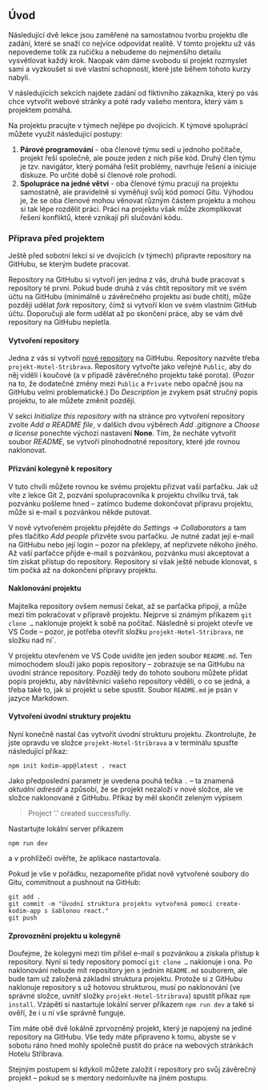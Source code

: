 ## Úvod

Následující dvě lekce jsou zaměřené na samostatnou tvorbu projektu dle zadání, které se snaží co nejvíce odpovídat realitě. V tomto projektu už vás nepovedeme tolik za ručičku a nebudeme do nejmenšího detailu vysvětlovat každý krok. Naopak vám dáme svobodu si projekt rozmyslet sami a vyzkoušet si své vlastní schopnosti, které jste během tohoto kurzy nabyli.

V následujících sekcích najdete zadání od fiktivního zákazníka, který po vás chce vytvořit webové stránky a poté rady vašeho mentora, který vám s projektem pomáhá.

Na projektu pracujte v týmech nejlépe po dvojicích. K týmové spoluprácí můžete využít následující postupy:

1. **Párové programování** - oba členové týmu sedí u jednoho počítače, projekt řeší společně, ale pouze jeden z nich píše kód. Druhý člen týmu je tzv. navigátor, který pomáhá řešit problémy, navrhuje řešení a iniciuje diskuze. Po určité době si členové role prohodí.
1. **Spolupráce na jedné větvi** - oba členové týmu pracují na projektu samostatně, ale pravidelně si vyměňují svůj kód pomocí Gitu. Výhodou je, že se oba členové mohou věnovat různým částem projektu a mohou si tak lépe rozdělit práci. Práci na projektu však může zkomplikovat řešení konfliktů, které vznikají při slučování kódu.

### Příprava před projektem

Ještě před sobotní lekcí si ve dvojicích (v týmech) připravte repository na GitHubu, se kterým budete pracovat.

Repository na GitHubu si vytvoří jen jedna z vás, druhá bude pracovat s repository té první.
Pokud bude druhá z vás chtít repository mít ve svém účtu na GitHubu (minimálně u závěrečného projektu asi bude chtít), může později udělat _fork_ repository, čímž si vytvoří klon ve svém vlastním GitHub účtu.
Doporučuji ale form udělat až po skončení práce, aby se vám dvě repository na GitHubu nepletla.

#### Vytvoření repository
Jedna z vás si vytvoří [nové repository](https://github.com/new) na GitHubu.
Repository nazvěte třeba `projekt-Hotel-Stribrava`.
Repository vytvořte jako veřejné `Public`, aby do něj viděli i koučové (a v případě závěrečného projektu také porota).
(Pozor na to, že dodatečné změny mezi `Public` a `Private` nebo opačně jsou na GitHubu velmi problematické.)
Do _Description_ je zvykem psát stručný popis projektu, to ale můžete změnit později.

V sekci _Initialize this repository with_ na stránce pro vytvoření repository zvolte _Add a README file_, v dalších dvou výběrech _Add .gitignore_ a _Choose a license_ ponechte  výchozí nastavení **None**.
Tím, že necháte vytvořit soubor _README_, se vytvoří plnohodnotné repository, které jde rovnou naklonovat.

#### Přizvání kolegyně k repository
V tuto chvíli můžete rovnou ke svému projektu přizvat vaši parťačku.
Jak už víte z lekce Git 2, pozvání spolupracovníka k projektu chvilku trvá, tak pozvánku pošleme hned – zatímco budeme dokončovat přípravu projektu, může si e-mail s pozvánkou někde putovat.

V nově vytvořeném projektu přejděte do _Settings → Collaborators_ a tam přes tlačítko _Add people_ přizvěte svou parťačku.
Je nutné zadat její e-mail na GitHubu nebo její login – pozor na překlepy, ať nepřizvete někoho jiného.
Až vaší parťačce přijde e-mail s pozvánkou, pozvánku musí akceptovat a tím získat přístup do repository.
Repository si však ještě nebude klonovat, s tím počká až na dokončení přípravy projektu.

#### Naklonování projektu
Majitelka repository ovšem nemusí čekat, až se parťačka připojí, a může mezi tím pokračovat v přípravě projektu.
Nejprve si známým příkazem `git clone …` naklonuje projekt k sobě na počítač.
Následně si projekt otevře ve VS Code – pozor, je potřeba otevřít složku `projekt-Hotel-Stribrava`, ne složku nad ní`.

V projektu otevřeném ve VS Code uvidíte jen jeden soubor `README.md`.
Ten mimochodem slouží jako popis repository – zobrazuje se na GitHubu na úvodní stránce repository.
Později tedy do tohoto souboru můžete přidat popis projektu, aby návštěvníci vašeho repository věděli, o co se jedná, a třeba také to, jak si projekt u sebe spustit.
Soubor `README.md` je psán v jazyce Markdown.

#### Vytvoření úvodní struktury projektu
Nyní konečně nastal čas vytvořit úvodní strukturu projektu.
Zkontrolujte, že jste opravdu ve složce `projekt-Hotel-Stribrava` a v terminálu spusťte následující příkaz:

```shell
npm init kodim-app@latest . react
```

Jako předposlední parametr je uvedena pouhá tečka `.` – ta znamená _aktuální adresář_ a způsobí, že se projekt nezaloží v nové složce, ale ve složce naklonované z GitHubu.
Příkaz by měl skončit zeleným výpisem

> Project '.' created successfully.

Nastartujte lokální server příkazem

```shell
npm run dev
```

a v prohlížeči ověřte, že aplikace nastartovala.

Pokud je vše v pořádku, nezapomeňte přidat nově vytvořené soubory do Gitu, commitnout a pushnout na GitHub:

```shell
git add .
git commit -m "Úvodní struktura projektu vytvořená pomocí create-kodim-app s šablonou react."
git push
```

#### Zprovoznění projektu u kolegyně
Doufejme, že kolegyni mezi tím přišel e-mail s pozvánkou a získala přístup k repository.
Nyní si tedy repository pomocí `git clone …` naklonuje i ona.
Po naklonování nebude mít repository jen s jedním `README.md` souborem, ale bude tam už založená základní struktura projektu.
Protože si z GitHubu naklonuje repository s už hotovou strukturou, musí po naklonování (ve správné složce, uvnitř složky `projekt-Hotel-Stribrava`) spustit příkaz `npm install`.
Vzápětí si nastartuje lokální server příkazem `npm run dev` a také si ověří, že i u ní vše správně funguje.

Tím máte obě dvě lokálně zprvozněný projekt, který je napojený na jediné repository na GitHubu.
Vše tedy máte připraveno k tomu, abyste se v sobotu ráno hned mohly společně pustit do práce na webových stránkách Hotelu Stříbrava.

Stejným postupem si kdykoli můžete založit i repository pro svůj závěrečný projekt – pokud se s mentory nedomluvíte na jiném postupu.